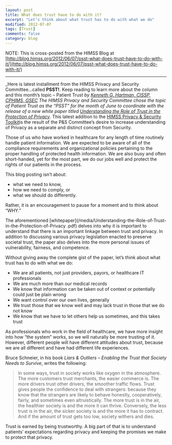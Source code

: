 ```yaml
---
layout: post
title: What does trust have to do with it?
excerpt: "Let’s think about what trust has to do with what we do"
modified: 2012-07-07
tags: [Trust]
comments: false
category: blog
---
```


NOTE: This is cross-posted from the HIMSS Blog at [http://blog.himss.org/2012/06/07/psst-what-does-trust-have-to-do-with-it/](http://blog.himss.org/2012/06/07/psst-what-does-trust-have-to-do-with-it/)

* * *

_Here is latest installment from the HIMSS Privacy and Security
Committee…called **PSST!**. Keep reading to learn more about the column and
this month’s topic – Patient Trust _by [Kenneth G. Hartman, CISSP, CPHIMS, GSEC](https://kennethghartman.com/)
The HIMSS Privacy and Security Committee chose the topic of Patient Trust as
the “PSST” for the month of June to coordinate with the release of a new
white paper titled [Understanding the Role of Trust in the Protection of Privacy](/media/Understanding-the-Role-of-Trust-in-the-Protection-of-Privacy.pdf)_.
This latest addition to the [HIMSS Privacy & Security Toolkit](http://www.himss.org/library/healthcare-privacy-security/toolkit?navItemNumber=16480)is
the result of the P&S Committee’s desire to increase understanding of
Privacy as a separate and distinct concept from Security.

Those of us who have worked in healthcare for any length of time routinely
handle patient information.  We are expected to be aware of all of the
compliance requirements and organizational policies pertaining to the proper
handling of protected health information.  We are also busy and often
short-handed, yet for the most part, we do our jobs well and protect the rights
of our patients in the process.

This blog posting isn’t about:

* what we need to know,
* how we need to comply, or
* what we should do differently.

Rather, it is an encouragement to pause for a moment and to think about
“WHY.”

The aforementioned
[whitepaper](/media/Understanding-the-Role-of-Trust-in-the-Protection-of-Privacy
.pdf) delves into why it is important to understand that there is an important
linkage between trust and privacy.  In addition to discussing various privacy
legislation enacted to preserve societal trust, the paper also delves into the
more personal issues of vulnerability, fairness, and competence.

Without giving away the complete gist of the paper, let’s think about what
trust has to do with what we do:

* We are all patients, not just providers, payors, or healthcare IT
professionals  
* We are much more than our medical records  
* We know that information can be taken out of context or potentially could
just be plain wrong  
* We want control over our own lives, generally  
* We trust those that we know well and may lack trust in those that we do not
know  
* We know that we have to let others help us sometimes, and this takes trust  

As professionals who work in the field of healthcare, we have more insight into
how “the system” works, so we will naturally be more trusting of it.
However, different people will have different attitudes about trust, because we
are all different and have had different life experiences.

Bruce Schneier, in his book _Liars & Outliers – Enabling the Trust that
Society Needs to Survive_, writes the following:

> In some ways, trust in society works like oxygen in the atmosphere.  The more
customers trust merchants, the easier commerce is.  The more drivers trust
other drivers, the smoother traffic flows.  Trust gives people the confidence
to deal with strangers: because they know that the strangers are likely to
behave honestly, cooperatively, fairly, and sometimes even altruistically.  The
more trust is in the air, the healthier society is and the more it can thrive.
Conversely, the less trust is in the air, the sicker society is and the more it
has to contract.  And if the amount of trust gets too low, society withers and
dies.

Trust is earned by being trustworthy.  A big part of that is to understand
patients’ expectations regarding privacy and keeping the promises we make to
protect that privacy.
